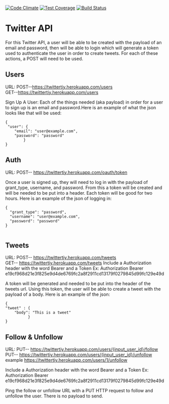 [![Code Climate](https://codeclimate.com/repos/563abb6269568060130019cc/badges/16c0fcde2e3ba06b3e0f/gpa.svg)](https://codeclimate.com/repos/563abb6269568060130019cc/feed)
[![Test Coverage](https://codeclimate.com/repos/563abb6269568060130019cc/badges/16c0fcde2e3ba06b3e0f/coverage.svg)](https://codeclimate.com/repos/563abb6269568060130019cc/coverage)
[![Build Status](https://travis-ci.org/Jtensminger/twitter_api.svg)](https://travis-ci.org/Jtensminger/twitter_apii)

Twitter API
===========
For this Twitter API, a user will be able to be created with the payload of an email and password, then will be able to login which will generate a token used to authenticate the user in order to create tweets. For each of these actions, a POST will need to be used.
##  Users
URL:
POST--https://twittertiy.herokuapp.com/users  
GET--https://twittertiy.herokuapp.com/users

Sign Up A User:
Each of the things needed (aka payload) in order for a user to sign up is an email and password.Here is an example of what the json looks like that will be used:

```
{
 "user": {
    "email": "user@example.com",
    "password": "password"
        }
}
```

## Auth
URL:
POST-- https://twittertiy.herokuapp.com/oauth/token

Once a user is signed up, they will need to log in with the payload of grant_type, username, and password. From this a token will be created and will be needed to be put into a header. Each token will be good for two hours.
Here is an example of the json of logging in:
```
{
  "grant_type": "password",
  "username": "user@example.com",
  "password": "password"
}


```

## Tweets
URL:
POST-- https://twittertiy.herokuapp.com/tweets  
GET-- https://twittertiy.herokuapp.com/tweets
Include a Authorization header with the word Bearer and a Token
Ex: Authorization Bearer e19cf968d21e3f825e9d4de6769fc2a8f2911cd13179f0279845d99fc129e49d

A token will be generated and needed to be put into the header of the tweets url.
Using this token, the user will be able to create a tweet with the payload of a body. Here is an example of the json:

```
{
"tweet" : {
    "body": "This is a tweet"
          }
}

```

## Follow & Unfollow
URL:
PUT-- https://twittertiy.herokuapp.com/users/{input_user_id}/follow  
PUT-- https://twittertiy.herokuapp.com/users/{input_user_id}/unfollow  
example https://twittertiy.herokuapp.com/users/1/unfollow

Include a Authorization header with the word Bearer and a Token
Ex: Authorization Bearer e19cf968d21e3f825e9d4de6769fc2a8f2911cd13179f0279845d99fc129e49d


Ping the follow or unfollow URL with a PUT HTTP request to follow and unfollow the user. There is no payload to send.


